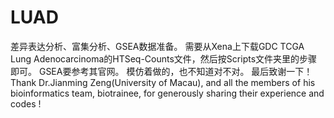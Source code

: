 # LUAD
 差异表达分析、富集分析、GSEA数据准备。
需要从Xena上下载GDC TCGA Lung Adenocarcinoma的HTSeq-Counts文件，然后按Scripts文件夹里的步骤即可。
GSEA要参考其官网。
模仿着做的，也不知道对不对。
最后致谢一下！
Thank Dr.Jianming Zeng(University of Macau), and all the members of his bioinformatics team, biotrainee, for generously sharing their experience and codes !
